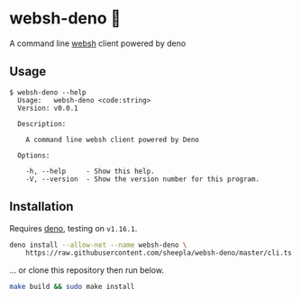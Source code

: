 # websh-deno 🦕

A command line [websh](https://github.com/jiro4989/websh) client powered by deno

## Usage

```
$ websh-deno --help
  Usage:   websh-deno <code:string>
  Version: v0.0.1

  Description:

    A command line websh client powered by Deno

  Options:

    -h, --help     - Show this help.
    -V, --version  - Show the version number for this program.
```

## Installation

Requires [deno](https://deno.land/deno), testing on `v1.16.1`.

```bash
deno install --allow-net --name websh-deno \
    https://raw.githubusercontent.com/sheepla/websh-deno/master/cli.ts
```

... or clone this repository then run below.

```bash
make build && sudo make install
```
